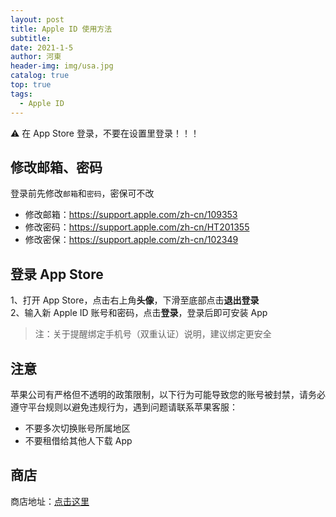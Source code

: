 ```yaml
---
layout: post
title: Apple ID 使用方法
subtitle: 
date: 2021-1-5
author: 河東
header-img: img/usa.jpg
catalog: true
top: true
tags:
  - Apple ID
---
```


⚠️ 在 App Store 登录，不要在设置里登录！！！

## 修改邮箱、密码

登录前先修改`邮箱`和`密码`，密保可不改

- 修改邮箱：<https://support.apple.com/zh-cn/109353>
- 修改密码：<https://support.apple.com/zh-cn/HT201355>
- 修改密保：<https://support.apple.com/zh-cn/102349>

## 登录 App Store

1、打开 App Store，点击右上角**头像**，下滑至底部点击**退出登录**\
2、输入新 Apple ID 账号和密码，点击**登录**，登录后即可安装 App
>注：关于提醒绑定手机号（双重认证）说明，建议绑定更安全

## 注意

苹果公司有严格但不透明的政策限制，以下行为可能导致您的账号被封禁，请务必遵守平台规则以避免违规行为，遇到问题请联系苹果客服：

- 不要多次切换账号所属地区
- 不要租借给其他人下载 App

## 商店

商店地址：[点击这里](https://ssnhd.github.io/2023/03/19/store/)